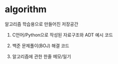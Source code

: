 # algorithm
알고리즘 학습용으로 만들어진 저장공간

1. C언어/Python으로 작성된 자료구조와 ADT 예시 코드

2. 백준 문제풀이(BOJ) 해결 코드

3. 알고리즘에 관한 한줄 메모/일기



